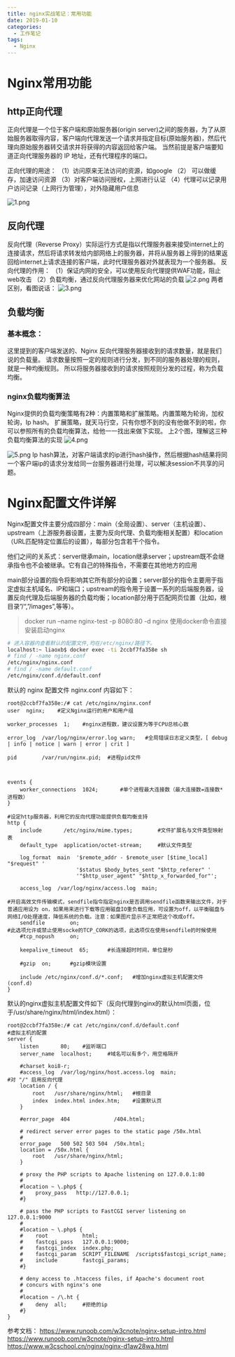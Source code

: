 ```yaml
---
title: nginx实战笔记：常用功能
date: 2019-01-10
categories:
  - 工作笔记
tags:
  - Nginx
---
```


# Nginx常用功能

## http正向代理

正向代理是一个位于客户端和原始服务器(origin server)之间的服务器，为了从原始服务器取得内容，客户端向代理发送一个请求并指定目标(原始服务器)，然后代理向原始服务器转交请求并将获得的内容返回给客户端。
当然前提是客户端要知道正向代理服务器的 IP 地址，还有代理程序的端口。

正向代理的用途：
（1）访问原来无法访问的资源，如google
（2） 可以做缓存，加速访问资源
（3）对客户端访问授权，上网进行认证
（4）代理可以记录用户访问记录（上网行为管理），对外隐藏用户信息

![1.png](https://github.com/liaoxiaobo/liaoxiaobo.github.io/blob/master/img/linux/nginx1.png?raw=true)

## 反向代理

反向代理（Reverse Proxy）实际运行方式是指以代理服务器来接受internet上的连接请求，然后将请求转发给内部网络上的服务器，并将从服务器上得到的结果返回给internet上请求连接的客户端，此时代理服务器对外就表现为一个服务器。
反向代理的作用：
（1）保证内网的安全，可以使用反向代理提供WAF功能，阻止web攻击
（2）负载均衡，通过反向代理服务器来优化网站的负载
![2.png](https://github.com/liaoxiaobo/liaoxiaobo.github.io/blob/master/img/linux/nginx2.png?raw=true)
两者区别，看图说话：
![3.png](https://github.com/liaoxiaobo/liaoxiaobo.github.io/blob/master/img/linux/nginx3.png?raw=true)

## 负载均衡

### 基本概念：

这里提到的客户端发送的、Nginx 反向代理服务器接收到的请求数量，就是我们说的负载量。
请求数量按照一定的规则进行分发，到不同的服务器处理的规则，就是一种均衡规则。
所以将服务器接收到的请求按照规则分发的过程，称为负载均衡。

### nginx负载均衡算法

Nginx提供的负载均衡策略有2种：内置策略和扩展策略。内置策略为轮询，加权轮询，Ip hash。
扩展策略，就天马行空，只有你想不到的没有他做不到的啦，你可以参照所有的负载均衡算法，给他一一找出来做下实现。
上2个图，理解这三种负载均衡算法的实现
![4.png](https://github.com/liaoxiaobo/liaoxiaobo.github.io/blob/master/img/linux/nginx4.png?raw=true)

![5.png](https://github.com/liaoxiaobo/liaoxiaobo.github.io/blob/master/img/linux/nginx5.png?raw=true)
Ip hash算法，对客户端请求的ip进行hash操作，然后根据hash结果将同一个客户端ip的请求分发给同一台服务器进行处理，可以解决session不共享的问题。

# Nginx配置文件详解

Nginx配置文件主要分成四部分：main（全局设置）、server（主机设置）、upstream（上游服务器设置，主要为反向代理、负载均衡相关配置）和location（URL匹配特定位置后的设置），每部分包含若干个指令。

他们之间的关系式：server继承main，location继承server；upstream既不会继承指令也不会被继承。它有自己的特殊指令，不需要在其他地方的应用

main部分设置的指令将影响其它所有部分的设置；server部分的指令主要用于指定虚拟主机域名、IP和端口；upstream的指令用于设置一系列的后端服务器，设置反向代理及后端服务器的负载均衡；location部分用于匹配网页位置（比如，根目录”/“,”/images”,等等）。

> docker run –name nginx-test -p 8080:80 -d nginx
> 使用docker命令直接安装启动nginx

```sh
# 进入容器内查看默认的配置文件,均在/etc/nginx/路径下。
localhost:~ liaoxb$ docker exec -ti 2ccbf7fa358e sh
# find / -name nginx.conf
/etc/nginx/nginx.conf
# find / -name default.conf
/etc/nginx/conf.d/default.conf
```

默认的 nginx 配置文件 nginx.conf 内容如下：

```nginx
root@2ccbf7fa358e:/# cat /etc/nginx/nginx.conf
user  nginx;    #定义Nginx运行的用户和用户组

worker_processes  1;    #nginx进程数，建议设置为等于CPU总核心数

error_log  /var/log/nginx/error.log warn;   #全局错误日志定义类型，[ debug | info | notice | warn | error | crit ]

pid        /var/run/nginx.pid;  #进程pid文件



events {
    worker_connections  1024;       #单个进程最大连接数（最大连接数=连接数*进程数）
}

#设定http服务器，利用它的反向代理功能提供负载均衡支持
http {
    include       /etc/nginx/mime.types;        #文件扩展名与文件类型映射表
    default_type  application/octet-stream;     #默认文件类型

    log_format  main  '$remote_addr - $remote_user [$time_local] "$request" '
                      '$status $body_bytes_sent "$http_referer" '
                      '"$http_user_agent" "$http_x_forwarded_for"';

    access_log  /var/log/nginx/access.log  main;
    
#开启高效文件传输模式，sendfile指令指定nginx是否调用sendfile函数来输出文件，对于普通应用设为 on，如果用来进行下载等应用磁盘IO重负载应用，可设置为off，以平衡磁盘与网络I/O处理速度，降低系统的负载。注意：如果图片显示不正常把这个改成off。
    sendfile        on;
#此选项允许或禁止使用socke的TCP_CORK的选项，此选项仅在使用sendfile的时候使用
    #tcp_nopush     on;

    keepalive_timeout  65;      #长连接超时时间，单位是秒

    #gzip  on;      #gzip模块设置

    include /etc/nginx/conf.d/*.conf;   #增加nginx虚拟主机配置文件(conf.d)
}
```



默认的nginx虚拟主机配置文件如下（反向代理到nginx的默认html页面，位于/usr/share/nginx/html/index.html）：

```nginx
root@2ccbf7fa358e:/# cat /etc/nginx/conf.d/default.conf
#虚拟主机的配置
server {
    listen       80;    #监听端口
    server_name  localhost;     #域名可以有多个，用空格隔开

    #charset koi8-r;
    #access_log  /var/log/nginx/host.access.log  main;
#对 "/" 启用反向代理
    location / {
        root   /usr/share/nginx/html;   #根目录
        index  index.html index.htm;    #设置默认页
    }

    #error_page  404              /404.html;

    # redirect server error pages to the static page /50x.html
    #
    error_page   500 502 503 504  /50x.html;
    location = /50x.html {
        root   /usr/share/nginx/html;
    }

    # proxy the PHP scripts to Apache listening on 127.0.0.1:80
    #
    #location ~ \.php$ {
    #    proxy_pass   http://127.0.0.1;
    #}

    # pass the PHP scripts to FastCGI server listening on 127.0.0.1:9000
    #
    #location ~ \.php$ {
    #    root           html;
    #    fastcgi_pass   127.0.0.1:9000;
    #    fastcgi_index  index.php;
    #    fastcgi_param  SCRIPT_FILENAME  /scripts$fastcgi_script_name;
    #    include        fastcgi_params;
    #}

    # deny access to .htaccess files, if Apache's document root
    # concurs with nginx's one
    #
    #location ~ /\.ht {
    #    deny  all;     #拒绝的ip
    #}
}
```



参考文档：
https://www.runoob.com/w3cnote/nginx-setup-intro.html
https://www.runoob.com/w3cnote/nginx-setup-intro.html
https://www.w3cschool.cn/nginx/nginx-d1aw28wa.html